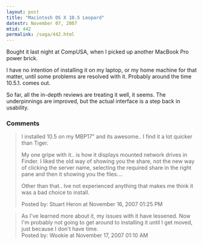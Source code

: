```yaml
---
layout: post
title: "Macintosh OS X 10.5 Leopard"
datestr: November 07, 2007
mtid: 442
permalink: /saga/442.html
---
```


Bought it last night at CompUSA, when I picked up another MacBook Pro power brick.

I have no intention of installing it on my laptop, or my home machine for that matter, until some problems are resolved with it.  Probably around the time 10.5.1. comes out.

So far, all the in-depth reviews are treating it well, it seems.  The underpinnings are improved, but the actual interface is a step back in usability.

### Comments

<blockquote>
I installed 10.5 on my MBP17" and its awesome.. I find it a lot quicker than Tiger.

My one gripe with it.. is how it displays mounted network drives in Finder. I liked the old way of showing you the share, not the new way of clicking the server name, selecting the required share in the right pane and then it showing you the files....

Other than that.. Ive not experienced anything that makes me think it was a bad choice to install.
<div class="comment-meta">Posted by: Stuart Heron at November 16, 2007 01:25 PM</div> </blockquote>

<blockquote>
As I've learned more about it, my issues with it have lessened.  Now I'm probably not going to get around to installing it until I get moved, just because I don't have time.
<div class="comment-meta">Posted by: Wookie at November 17, 2007 01:10 AM</div> </blockquote>

